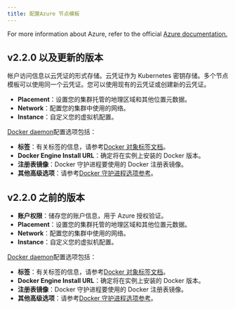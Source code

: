 ```yaml
---
title: 配置Azure 节点模板
---
```


For more information about Azure, refer to the official [Azure documentation.](https://docs.microsoft.com/en-us/azure/?product=featured)

## v2.2.0 以及更新的版本

帐户访问信息以云凭证的形式存储。云凭证作为 Kubernetes 密钥存储。多个节点模板可以使用同一个云凭证。您可以使用现有的云凭证或创建新的云凭证。

- **Placement**：设置您的集群托管的地理区域和其他位置元数据。
- **Network**：配置您的集群中使用的网络。
- **Instance**：自定义您的虚拟机配置。

[Docker daemon](https://docs.docker.com/engine/docker-overview/#the-docker-daemon)配置选项包括：

- **标签**：有关标签的信息，请参考[Docker 对象标签文档](https://docs.docker.com/config/labels-custom-metadata/)。
- **Docker Engine Install URL**：确定将在实例上安装的 Docker 版本。
- **注册表镜像**：Docker 守护进程要使用的 Docker 注册表镜像。
- **其他高级选项**：请参考[Docker 守护进程选项参考](https://docs.docker.com/engine/reference/commandline/dockerd/)。

## v2.2.0 之前的版本

- **账户权限**：储存您的账户信息，用于 Azure 授权验证。
- **Placement**：设置您的集群托管的地理区域和其他位置元数据。
- **Network**：配置您的集群中使用的网络。
- **Instance**：自定义您的虚拟机配置。

[Docker daemon](https://docs.docker.com/engine/docker-overview/#the-docker-daemon)配置选项包括：

- **标签**：有关标签的信息，请参考[Docker 对象标签文档](https://docs.docker.com/config/labels-custom-metadata/)。
- **Docker Engine Install URL**：确定将在实例上安装的 Docker 版本。
- **注册表镜像**：Docker 守护进程要使用的 Docker 注册表镜像。
- **其他高级选项**：请参考[Docker 守护进程选项参考](https://docs.docker.com/engine/reference/commandline/dockerd/)。
